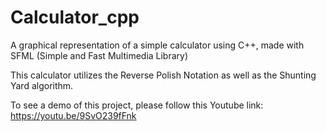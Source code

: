 # Calculator_cpp
A graphical representation of a simple calculator using C++, made with SFML (Simple and Fast Multimedia Library)

This calculator utilizes the Reverse Polish Notation as well as the Shunting Yard algorithm.

To see a demo of this project, please follow this Youtube link: https://youtu.be/9SvO239fFnk
